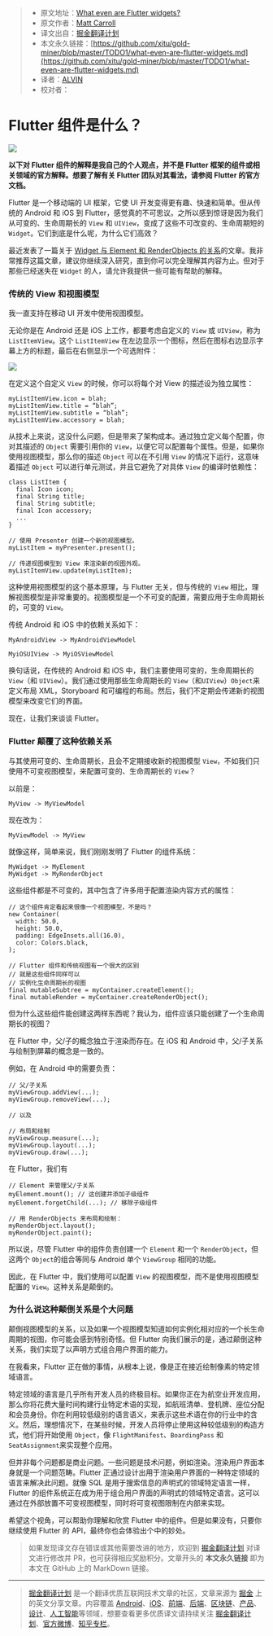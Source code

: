 > * 原文地址：[What even are Flutter widgets?](https://medium.com/fluttery/what-even-are-flutter-widgets-ce537a048a7d)
> * 原文作者：[Matt Carroll](https://medium.com/@mattcarroll?source=post_header_lockup)
> * 译文出自：[掘金翻译计划](https://github.com/xitu/gold-miner)
> * 本文永久链接：[https://github.com/xitu/gold-miner/blob/master/TODO1/what-even-are-flutter-widgets.md](https://github.com/xitu/gold-miner/blob/master/TODO1/what-even-are-flutter-widgets.md)
> * 译者：[ALVIN](https://github.com/ALVINYEH)
> * 校对者：

# Flutter 组件是什么？

![](https://cdn-images-1.medium.com/max/2000/1*y0VtCCdwj9zhk9dGu7wlog.png)

**以下对 Flutter 组件的解释是我自己的个人观点，并不是 Flutter 框架的组件或相关领域的官方解释。想要了解有关 Flutter 团队对其看法，请参阅 Flutter 的官方文档。**

Flutter 是一个移动端的 UI 框架，它使 UI 开发变得更有趣、快速和简单。但从传统的 Android 和 iOS 到 Flutter，感觉真的不可思议。之所以感到惊讶是因为我们从可变的、生命周期长的 `View` 和 `UIView`，变成了这些不可改变的、生命周期短的 `Widget`。它们到底是什么呢，为什么它们高效？

最近发表了一篇关于 [Widget 与 Element 和 RenderObjects 的关系](https://medium.com/flutter-community/flutter-what-are-widgets-renderobjects-and-elements-630a57d05208)的文章。我非常推荐这篇文章，建议你继续深入研究，直到你可以完全理解其内容为止。但对于那些已经迷失在 `Widget` 的人，请允许我提供一些可能有帮助的解释。

### 传统的 View 和视图模型

我一直支持在移动 UI 开发中使用视图模型。

无论你是在 Android 还是 iOS 上工作，都要考虑自定义的 `View` 或 `UIView`，称为`ListItemView`。这个 `ListItemView` 在左边显示一个图标，然后在图标右边显示字幕上方的标题，最后在右侧显示一个可选附件：

![](https://cdn-images-1.medium.com/max/1600/1*a5OR1jqUJrjEsW1XtNrijg.png)

在定义这个自定义 `View` 的时候，你可以将每个对 View 的描述设为独立属性：

```
myListItemView.icon = blah;  
myListItemView.title = “blah”;  
myListItemView.subtitle = “blah”;  
myListItemView.accessory = blah;
```

从技术上来说，这没什么问题，但是带来了架构成本。通过独立定义每个配置，你对其描述的 `Object` 需要引用你的 `View`，以便它可以配置每个属性。但是，如果你使用视图模型，那么你的描述 `Object` 可以在不引用 `View` 的情况下运行，这意味着描述 `Object` 可以进行单元测试，并且它避免了对具体 `View` 的编译时依赖性：

```
class ListItem {  
  final Icon icon;  
  final String title;  
  final String subtitle;  
  final Icon accessory;  
  ...  
}

// 使用 Presenter 创建一个新的视图模型。
myListItem = myPresenter.present();

// 传递视图模型到 View 来渲染新的视图外观。 
myListItemView.update(myListItem);
```

这种使用视图模型的这个基本原理，与 Flutter 无关，但与传统的 `View` 相比，理解视图模型是非常重要的。视图模型是一个不可变的配置，需要应用于生命周期长的，可变的 `View`。

传统 Android 和 iOS 中的依赖关系如下：

```
MyAndroidView -> MyAndroidViewModel

MyiOSUIView -> MyiOSViewModel
```

换句话说，在传统的 Android 和 iOS 中，我们主要使用可变的，生命周期长的 `View`（和 `UIView`）。我们通过使用那些生命周期长的 `View`（和`UIView`）`Object`来定义布局 XML，Storyboard 和可编程的布局。然后，我们不定期会传递新的视图模型来改变它们的界面。

现在，让我们来谈谈 Flutter。

### Flutter 颠覆了这种依赖关系

与其使用可变的、生命周期长，且会不定期接收新的视图模型 `View`，不如我们只使用不可变视图模型，来配置可变的、生命周期长的 `View`？

以前是：

```
MyView -> MyViewModel
```

现在改为：

```
MyViewModel -> MyView
```

就像这样，简单来说，我们刚刚发明了 Flutter 的组件系统：

```
MyWidget -> MyElement  
MyWidget -> MyRenderObject
```

这些组件都是不可变的，其中包含了许多用于配置渲染内容方式的属性：

```
// 这个组件肯定看起来很像一个视图模型，不是吗？
new Container(  
  width: 50.0,  
  height: 50.0,  
  padding: EdgeInsets.all(16.0),  
  color: Colors.black,  
);

// Flutter 组件和传统视图有一个很大的区别  
// 就是这些组件同样可以  
// 实例化生命周期长的视图 
final mutableSubtree = myContainer.createElement();  
final mutableRender = myContainer.createRenderObject();
```

但为什么这些组件能创建这两样东西呢？我认为，组件应该只能创建了一个生命周期长的视图？

在 Flutter 中，父/子的概念独立于渲染而存在。在 iOS 和 Android 中，父/子关系与绘制到屏幕的概念是一致的。

例如，在 Android 中的需要负责：

```
// 父/子关系  
myViewGroup.addView(...);  
myViewGroup.removeView(...);

// 以及

// 布局和绘制  
myViewGroup.measure(...);  
myViewGroup.layout(...);  
myViewGroup.draw(...);
```

在 Flutter，我们有

```
// Element 来管理父/子关系  
myElement.mount(); // 这创建并添加子级组件 
myElement.forgetChild(...); // 移除子级组件

// 用 RenderObjects 来布局和绘制：
myRenderObject.layout();  
myRenderObject.paint();
```

所以说，尽管 Flutter 中的组件负责创建一个 `Element` 和一个 `RenderObject`，但这两个 `Object`的组合等同与 Android 单个 `ViewGroup` 相同的功能。

因此，在 Flutter 中，我们使用可以配置 `View` 的视图模型，而不是使用视图模型配置的 `View`。这种关系是颠倒的。

### 为什么说这种颠倒关系是个大问题

颠倒视图模型的关系，以及如果一个视图模型知道如何实例化相对应的一个长生命周期的视图，你可能会感到特别奇怪。但 Flutter 向我们展示的是，通过颠倒这种关系，我们实现了以声明方式组合用户界面的能力。

在我看来，Flutter 正在做的事情，从根本上说，像是正在接近绘制像素的特定领域语言。

特定领域的语言是几乎所有开发人员的终极目标。如果你正在为航空业开发应用，那么你将花费大量时间构建行业特定术语的实现，如航班清单、登机牌、座位分配和会员身份。你在利用较低级别的语言语义，来表示这些术语在你的行业中的含义。然后，理想情况下，在某些时候，开发人员将停止使用这种较低级别的构造方式，他们将开始使用 `Object`，像 `FlightManifest`、`BoardingPass` 和`SeatAssignment`来实现整个应用。

但并非每个问题都是商业问题。一些问题是技术问题，例如渲染。渲染用户界面本身就是一个问题范畴。Flutter 正通过设计出用于渲染用户界面的一种特定领域的语言来解决此问题。就像 SQL 是用于搜索信息的声明式的领域特定语言一样，Flutter 的组件系统正在成为用于组合用户界面的声明式的领域特定语言。这可以通过在外部放置不可变视图模型，同时将可变视图限制在内部来实现。

希望这个视角，可以帮助你理解和欣赏 Flutter 中的组件。但是如果没有，只要你继续使用 Flutter 的 API，最终你也会体验出个中的妙处。

> 如果发现译文存在错误或其他需要改进的地方，欢迎到 [掘金翻译计划](https://github.com/xitu/gold-miner) 对译文进行修改并 PR，也可获得相应奖励积分。文章开头的 **本文永久链接** 即为本文在 GitHub 上的 MarkDown 链接。


---

> [掘金翻译计划](https://github.com/xitu/gold-miner) 是一个翻译优质互联网技术文章的社区，文章来源为 [掘金](https://juejin.im) 上的英文分享文章。内容覆盖 [Android](https://github.com/xitu/gold-miner#android)、[iOS](https://github.com/xitu/gold-miner#ios)、[前端](https://github.com/xitu/gold-miner#前端)、[后端](https://github.com/xitu/gold-miner#后端)、[区块链](https://github.com/xitu/gold-miner#区块链)、[产品](https://github.com/xitu/gold-miner#产品)、[设计](https://github.com/xitu/gold-miner#设计)、[人工智能](https://github.com/xitu/gold-miner#人工智能)等领域，想要查看更多优质译文请持续关注 [掘金翻译计划](https://github.com/xitu/gold-miner)、[官方微博](http://weibo.com/juejinfanyi)、[知乎专栏](https://zhuanlan.zhihu.com/juejinfanyi)。
